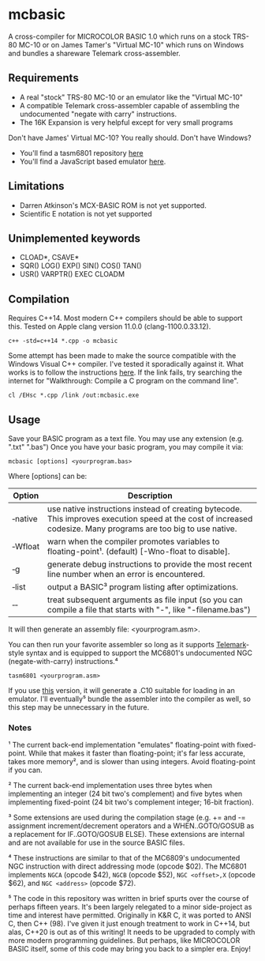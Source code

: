 # mcbasic
A cross-compiler for MICROCOLOR BASIC 1.0 which runs on a stock TRS-80 MC-10 or on James Tamer's "Virtual MC-10" which runs on Windows and bundles a shareware Telemark cross-assembler.

## Requirements
* A real "stock" TRS-80 MC-10 or an emulator like the "Virtual MC-10"
* A compatible Telemark cross-assembler capable of assembling the undocumented "negate with carry" instructions.
* The 16K Expansion is very helpful except for very small programs

Don't have James' Virtual MC-10?  You really should.  Don't have Windows?
* You'll find a tasm6801 repository [here](https://github.com/gregdionne/tasm6801)
* You'll find a JavaScript based emulator [here](https://github.com/gregdionne/mc-10).

## Limitations
* Darren Atkinson's MCX-BASIC ROM is not yet supported.
* Scientific E notation is not yet supported

## Unimplemented keywords
* CLOAD*, CSAVE*
* SQR() LOG() EXP() SIN() COS() TAN()
* USR() VARPTR() EXEC CLOADM

## Compilation

Requires C++14.  Most modern C++ compilers should be able to support this.
Tested on Apple clang version 11.0.0 (clang-1100.0.33.12).

`c++ -std=c++14 *.cpp -o mcbasic`

Some attempt has been made to make the source compatible with the Windows Visual C++ compiler.
I've tested it sporadically against it.  What works is to follow the instructions [here](https://docs.microsoft.com/en-us/cpp/build/walkthrough-compile-a-c-program-on-the-command-line?view=vs-2019).  If the link fails, try searching the internet for "Walkthrough:  Compile a C program on the command line".

`cl /EHsc *.cpp /link /out:mcbasic.exe`

## Usage

Save your BASIC program as a text file.  You may use any extension (e.g. ".txt" ".bas")
Once you have your basic program, you may compile it via:

`mcbasic [options] <yourprogram.bas>`

Where [options] can be:

Option         | Description
------         | -----------
&#8209;native  | use native instructions instead of creating bytecode.  This improves execution speed at the cost of increased codesize.  Many programs are too big to use native.
&#8209;Wfloat  | warn when the compiler promotes variables to floating-point&#185;.   (default)  [-Wno-float to disable].
&#8209;g       | generate debug instructions to provide the most recent line number when an error is encountered.
&#8209;list    | output a BASIC&#179; program listing after optimizations.
&#8209;&#8209; | treat subsequent arguments as file input (so you can compile a file that starts with "-", like "-filename.bas")

It will then generate an assembly file: <yourprogram.asm>.

You can then run your favorite assembler so long as it supports [Telemark](http://www.s100computers.com/Software%20Folder/6502%20Monitor/The%20Telemark%20Assembler%20Manual.pdf)-style syntax and is equipped to support the MC6801's undocumented NGC (negate-with-carry) instructions.&#8308;

`tasm6801 <yourprogram.asm>`

If you use [this](https://github.com/gregdionne/tasm6801) version, it will generate a .C10 suitable for loading in an emulator.
I'll eventually&#8309; bundle the assembler into the compiler as well, so this step may be unnecessary in the future.

### Notes

&#185; The current back-end implementation "emulates" floating-point with fixed-point.  While that makes it faster than floating-point; it's far less accurate, takes more memory&#178;, and is slower than using integers.  Avoid floating-point if you can.

&#178; The current back-end implementation uses three bytes when implementing an integer (24 bit two's complement) and five bytes when implementing fixed-point (24 bit two's complement integer; 16-bit fraction).

&#179; Some extensions are used during the compilation stage (e.g. += and -= assignment increment/decrement operators and a WHEN..GOTO/GOSUB as a replacement for IF..GOTO/GOSUB ELSE). These extensions are internal and are not available for use in the source BASIC files.

&#8308; These instructions are similar to that of the MC6809's undocumented NGC instruction with direct addressing mode (opcode $02).  The MC6801 implements `NGCA` (opcode $42), `NGCB` (opcode $52), `NGC <offset>,X` (opcode $62), and `NGC <address>` (opcode $72).

&#8309; The code in this repository was written in brief spurts over the course of perhaps fifteen years.  It's been largely relegated to a minor side-project as time and interest have permitted.  Originally in K&R C, it was ported to ANSI C, then C++ (98).  I've given it just enough treatment to work in C++14, but alas, C++20 is out as of this writing!  It needs to be upgraded to comply with more modern programming guidelines.  But perhaps, like MICROCOLOR BASIC itself, some of this code may bring you back to a simpler era.  Enjoy!

